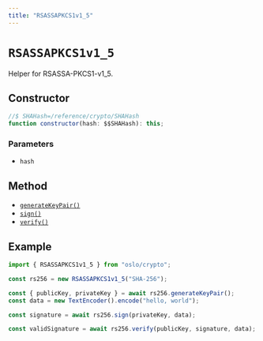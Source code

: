 ```yaml
---
title: "RSASSAPKCS1v1_5"
---
```


# `RSASSAPKCS1v1_5`

Helper for RSASSA-PKCS1-v1_5.

## Constructor

```ts
//$ SHAHash=/reference/crypto/SHAHash
function constructor(hash: $$SHAHash): this;
```

### Parameters

- `hash`

## Method

- [`generateKeyPair()`](/reference/crypto/RSASSAPKCS1v1_5/generateKeyPair)
- [`sign()`](/reference/crypto/RSASSAPKCS1v1_5/sign)
- [`verify()`](/reference/crypto/RSASSAPKCS1v1_5/verify)

## Example

```ts
import { RSASSAPKCS1v1_5 } from "oslo/crypto";

const rs256 = new RSASSAPKCS1v1_5("SHA-256");

const { publicKey, privateKey } = await rs256.generateKeyPair();
const data = new TextEncoder().encode("hello, world");

const signature = await rs256.sign(privateKey, data);

const validSignature = await rs256.verify(publicKey, signature, data);
```
